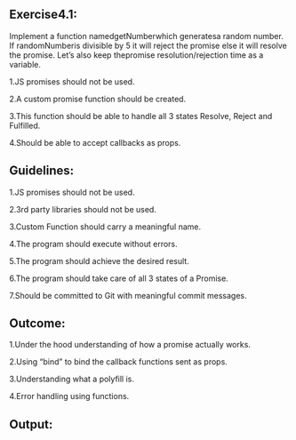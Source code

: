 <h2>Exercise4.1: </h2>

Implement a function namedgetNumberwhich generatesa random number. If randomNumberis divisible by 5 it will reject the promise else it will resolve the promise. Let’s also keep thepromise resolution/rejection time as a variable.

1.JS promises should not be used.

2.A custom promise function should be created.

3.This function should be able to handle all 3 states Resolve, Reject and Fulfilled.

4.Should be able to accept callbacks as props.

<h2>Guidelines: </h2>

1.JS promises should not be used.

2.3rd party libraries should not be used.

3.Custom Function should carry a meaningful name.

4.The program should execute without errors.

5.The program should achieve the desired result.

6.The program should take care of all 3 states of a Promise.

7.Should be committed to Git with meaningful commit messages.

<h2>Outcome: </h2>

1.Under the hood understanding of how a promise actually works.

2.Using “bind” to bind the callback functions sent as props.

3.Understanding what a polyfill is.

4.Error handling using functions.

<h2>Output: </h2>
